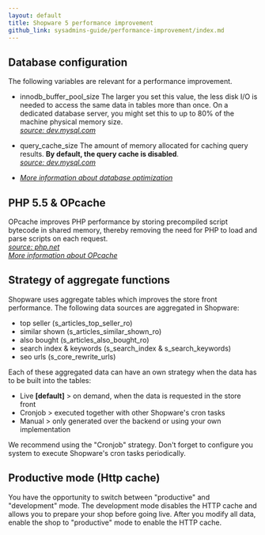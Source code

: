 ```yaml
---
layout: default
title: Shopware 5 performance improvement
github_link: sysadmins-guide/performance-improvement/index.md
---
```


## Database configuration
The following variables are relevant for a performance improvement.

- innodb_buffer_pool_size
The larger you set this value, the less disk I/O is needed to access the same data in tables more than once. On a dedicated database server, you might set this to up to 80% of the machine physical memory size.
<br>*<a target="_blank" title="dev.mysql.com" href="http://dev.mysql.com/doc/refman/5.6/en/innodb-parameters.html#sysvar_innodb_buffer_pool_size">source: dev.mysql.com</a>*

- query_cache_size
The amount of memory allocated for caching query results. **By default, the query cache is disabled**.
<br>*<a target="_blank" title="dev.mysql.com" href="http://dev.mysql.com/doc/refman/5.6/en/server-system-variables.html#sysvar_query_cache_size">source: dev.mysql.com</a>*

- *<a target="_blank" title="dev.mysql.com" href="http://dev.mysql.com/doc/refman/5.6/en/optimization.html">More information about database optimization</a>*

## PHP 5.5 & OPcache
OPcache improves PHP performance by storing precompiled script bytecode in shared memory, thereby removing the need for PHP to load and parse scripts on each request.
<br>*<a target="_blank" title="dev.mysql.com" href="http://php.net/manual/en/intro.opcache.php">source: php.net</a>*
<br>*<a target="_blank" title="dev.mysql.com" href="http://php.net/manual/en/book.opcache.php">More information about OPcache</a>*

## Strategy of aggregate functions
Shopware uses aggregate tables which improves the store front performance.
The following data sources are aggregated in Shopware:

- top seller (s_articles_top_seller_ro)
- similar shown (s_articles_similar_shown_ro)
- also bought (s_articles_also_bought_ro)
- search index & keywords (s_search_index & s_search_keywords)
- seo urls (s_core_rewrite_urls)

Each of these aggregated data can have an own strategy when the data has to be built into the tables:

- Live **[default]** > on demand, when the data is requested in the store front
- Cronjob  > executed together with other Shopware's cron tasks
- Manual > only generated over the backend or using your own implementation

We recommend using the "Cronjob" strategy. Don't forget to configure you system to execute Shopware's cron tasks periodically.

## Productive mode (Http cache)
You have the opportunity to switch between "productive" and "development" mode. The development mode disables the HTTP cache and allows you to prepare your shop before going live.
After you modify all data, enable the shop to "productive" mode to enable the HTTP cache.

